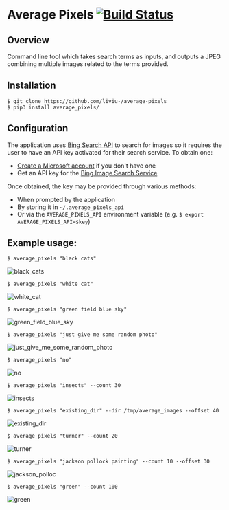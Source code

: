 # Average Pixels [![Build Status](https://travis-ci.org/liviu-/average-pixels.svg?branch=develop)](https://travis-ci.org/liviu-/average-pixels)

## Overview
Command line tool which takes search terms as inputs, and outputs a JPEG combining multiple images related to the terms provided.

## Installation

    $ git clone https://github.com/liviu-/average-pixels
    $ pip3 install average_pixels/
    
## Configuration
The application uses [Bing Search API](https://www.microsoft.com/cognitive-services/en-us/bing-image-search-api) to search for images so it requires the user to have an API key activated for their search service. To obtain one:

- [Create a Microsoft account](https://signup.live.com/signup) if you don't have one
- Get an API key for the [Bing Image Search Service](https://www.microsoft.com/cognitive-services/en-us/bing-image-search-api)
    
    
Once obtained, the key may be provided through various methods:

- When prompted by the application
- By storing it in `~/.average_pixels_api`
- Or via the `AVERAGE_PIXELS_API` environment variable (e.g. `$ export AVERAGE_PIXELS_API=$key`)

## Example usage:

    $ average_pixels "black cats"
    
![black_cats](img/black_cats.jpg)

    $ average_pixels "white cat"
    
![white_cat](img/white_cat.jpg)

    $ average_pixels "green field blue sky"
    
![green_field_blue_sky](img/green_field_blue_sky.jpg)

    $ average_pixels "just give me some random photo"

![just_give_me_some_random_photo](img/just_give_me_some_random_photo.jpg)

    $ average_pixels "no"

![no](img/no.jpg)

    $ average_pixels "insects" --count 30

![insects](img/insects.jpg)

    $ average_pixels "existing_dir" --dir /tmp/average_images --offset 40

![existing_dir](img/existing_dir.jpg)

    $ average_pixels "turner" --count 20

![turner](img/turner.jpg)

    $ average_pixels "jackson pollock painting" --count 10 --offset 30

![jackson_polloc](img/jackson_pollock_painting.jpg)

    $ average_pixels "green" --count 100

![green](img/green.jpg)
